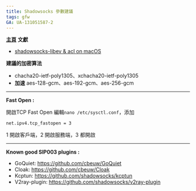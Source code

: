 ```yaml
---
title: Shadowsocks 參數建議
tags: gfw
GA: UA-131051587-2
---
```

[**主頁**](https://hackmd.io/@xrp4k0iHSfeGBDMiQ8kkzQ/SkaWsunMB/%2FuOfRBTx0SAq7xMx426pIUg)
**文獻**
* [shadowsocks-libev & acl on macOS](https://placeless.net/blog/shadowsocks-libev-&-acl-on-macos)

**建議的加密算法**
* chacha20-ietf-poly1305、xchacha20-ietf-poly1305
* **加速** aes-128-gcm、aes-192-gcm、aes-256-gcm

---

**Fast Open :**

開啟TCP Fast Open
編輯```nano /etc/sysctl.conf```，添加
```
net.ipv4.tcp_fastopen = 3
```
1 開啟客戶端，2 開啟服務端，3 都開啟

---

**Known good SIP003 plugins :**
* GoQuiet: https://github.com/cbeuw/GoQuiet
* Cloak: https://github.com/cbeuw/Cloak
* Kcptun: https://github.com/shadowsocks/kcptun
* V2ray-plugin: https://github.com/shadowsocks/v2ray-plugin
